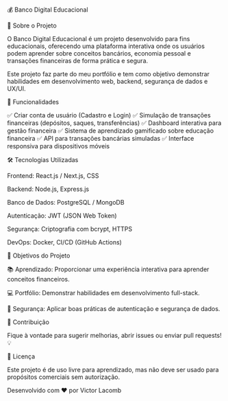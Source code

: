 💰 Banco Digital Educacional

📌 Sobre o Projeto

O Banco Digital Educacional é um projeto desenvolvido para fins educacionais, oferecendo uma plataforma interativa onde os usuários podem aprender sobre conceitos bancários, economia pessoal e transações financeiras de forma prática e segura.

Este projeto faz parte do meu portfólio e tem como objetivo demonstrar habilidades em desenvolvimento web, backend, segurança de dados e UX/UI.

🚀 Funcionalidades

✅ Criar conta de usuário (Cadastro e Login)
✅ Simulação de transações financeiras (depósitos, saques, transferências)
✅ Dashboard interativa para gestão financeira
✅ Sistema de aprendizado gamificado sobre educação financeira
✅ API para transações bancárias simuladas
✅ Interface responsiva para dispositivos móveis

🛠️ Tecnologias Utilizadas

Frontend: React.js / Next.js, CSS

Backend: Node.js, Express.js

Banco de Dados: PostgreSQL / MongoDB

Autenticação: JWT (JSON Web Token)

Segurança: Criptografia com bcrypt, HTTPS

DevOps: Docker, CI/CD (GitHub Actions)




🎯 Objetivos do Projeto

📚 Aprendizado: Proporcionar uma experiência interativa para aprender conceitos financeiros.

💻 Portfólio: Demonstrar habilidades em desenvolvimento full-stack.

🔐 Segurança: Aplicar boas práticas de autenticação e segurança de dados.

🤝 Contribuição

Fique à vontade para sugerir melhorias, abrir issues ou enviar pull requests! 💡

📜 Licença

Este projeto é de uso livre para aprendizado, mas não deve ser usado para propósitos comerciais sem autorização.

Desenvolvido com ❤️ por Victor Lacomb
